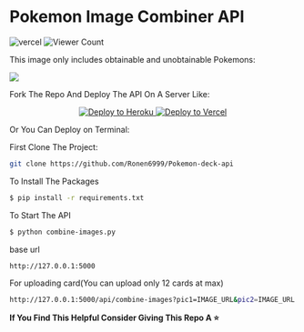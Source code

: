 <p align="center">
  
  # Pokemon Image Combiner API 
  ![vercel](http://therealsujitk-vercel-badge.vercel.app/?app=therealsujitk-vercel-badge&style=for-the-badge&logo=false)
  ![Viewer Count](https://img.shields.io/endpoint?url=https%3A%2F%2Fhits.dwyl.com%2FNemasisDarkX%2FGenshin-TCG-Card-API.json%3Fcolor%3Dpink)
  
  <p>This image only includes obtainable and unobtainable Pokemons:</p>
    <a href="https://genshin-impact.fandom.com/wiki/Character_Card/Gallery"><img src="https://i.ibb.co/HBbWF9G/cardsdeck-for-giuthub.png" border="0">     </a>
  
  <p>Fork The Repo And Deploy The API On A Server Like:</p>
  
  <p align="center">
    <a href="https://heroku.com/deploy?template=https://github.com/Ronen6999/Pokemon-deck-api">
      <img src="https://img.shields.io/badge/heroku-9d7acc?style=for-the-badge&logo=heroku&logoColor=430098" alt="Deploy to Heroku">
    </a>
    <a href="https://vercel.com/new/git/external?repository-url=https%3A%2F%2Fgithub.com%2FRonen6999%2FPokemon-deck-api">
      <img src="https://vercel.com/button" alt="Deploy to Vercel">
    </a>
  </p>
  
  <p>Or You Can Deploy on Terminal:</p>
  
  <p>First Clone The Project:</p>
  
  ```bash
  git clone https://github.com/Ronen6999/Pokemon-deck-api
```

<p>To Install The Packages</p>

```bash
$ pip install -r requirements.txt
```
<p>To Start The API</p>

```bash
$ python combine-images.py
```

<p>base url</p>

```bash
http://127.0.0.1:5000
 ```
<p>For uploading card(You can upload only 12 cards at max)</p>

```bash
http://127.0.0.1:5000/api/combine-images?pic1=IMAGE_URL&pic2=IMAGE_URL

```


  
<p><b>If You Find This Helpful Consider Giving This Repo A ⭐ </b></p>
